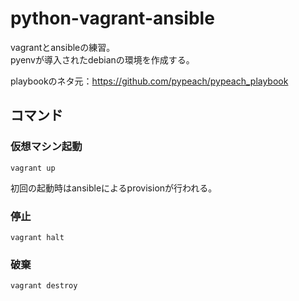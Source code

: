 # python-vagrant-ansible

vagrantとansibleの練習。  
pyenvが導入されたdebianの環境を作成する。  

playbookのネタ元：https://github.com/pypeach/pypeach_playbook

## コマンド

### 仮想マシン起動

```vagrant up```

初回の起動時はansibleによるprovisionが行われる。

### 停止

```vagrant halt```

### 破棄

```vagrant destroy```
